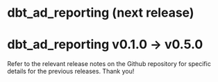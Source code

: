 # dbt_ad_reporting (next release)

# dbt_ad_reporting v0.1.0 -> v0.5.0
Refer to the relevant release notes on the Github repository for specific details for the previous releases. Thank you!
